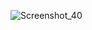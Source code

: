![Screenshot_40](https://user-images.githubusercontent.com/72028645/216701178-1d30e7a2-fc74-4f32-8696-05f04df61ab8.png)
